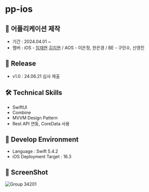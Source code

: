 # pp-ios

## 📌 어플리케이션 제작
- 기간 : 2024.04.01 ~ 
- 멤버 : iOS - [임재현](https://github.com/LimJaeHyeon9298) [김지현](https://github.com/jkim68888) / AOS - 이은정, 한은경 / BE - 구민수, 신영진 

## 🚀 Release
- v1.0 : 24.06.21 심사 제출

## 🛠️ Technical Skills
- SwiftUI
- Combine
- MVVM Design Pattern
- Rest API 연동, CoreData 사용

## 📍 Develop Environment
- Language : Swift 5.4.2
- iOS Deployment Target : 16.3

## 📸 ScreenShot
![Group 34201](https://github.com/jkim68888/WeatherMate/assets/75922558/aa5518ef-37a0-4580-b381-b732895e3c9e)




